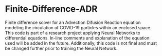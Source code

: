 # Finite-Difference-ADR

Finite difference solver for an Advection Difusion Reaction equation modeling the circulation of COVID-19 particles within an enclosed space.
This code is part of a research project applying Neural Networks to differential equations. 
In-line comments and explanation of the equation used will be added in the future. 
Additionally, this code is not final and must be changed further prior to training the Neural Network.

